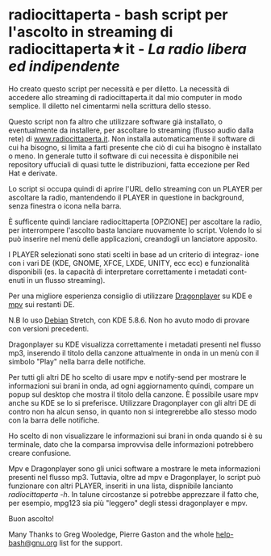 # radiocittaperta - bash script per l'ascolto in streaming di radiocittaperta★it - _La radio libera ed indipendente_

Ho creato questo script per necessità e per diletto. La necessità di 
accedere allo streaming di radiocittaperta.it dal mio computer in modo
semplice. Il diletto nel cimentarmi nella scrittura dello stesso.

Questo script non fa altro che utilizzare software già installato,
o eventualmente da installere, per ascoltare lo streaming (flusso audio
dalla rete) di www.radiocittaperta.it. Non installa automaticamente il software di cui ha bisogno, si limita a farti presente che ciò di cui ha bisogno è installato o meno. In generale tutto il software di cui necessita è disponibile nei repository uffuciali di quasi tutte le distribuzioni, fatta eccezione per Red Hat e derivate.

Lo script si occupa quindi di aprire l'URL dello streaming con un PLAYER
per ascoltare la radio, mantendendo il PLAYER in questione in background,
senza finestra o icona nella barra.

È sufficente quindi lanciare radiocittaperta [OPZIONE] per ascoltare la radio, per interrompere l'ascolto basta lanciare nuovamente lo script. Volendo lo si può inserire nel menù delle applicazioni, creandogli un lanciatore apposito.

I PLAYER selezionati sono stati scelti in base ad un criterio di integraz-
ione con i vari DE (KDE, GNOME, XFCE, LXDE, UNITY, ecc ecc) e funzionalità
disponibili (es. la capacità di interpretare correttamente i metadati cont-
enuti in un flusso streaming).

Per una migliore esperienza consiglio di utilizzare [Dragonplayer](https://www.kde.org/applications/multimedia/dragonplayer/) 
su KDE e [mpv](https://mpv.io/) sui restanti DE.

N.B Io uso [Debian](https://www.kde.org/applications/multimedia/dragonplayer/) Stretch, con KDE 5.8.6. Non ho avuto modo di provare con versioni precedenti.

Dragonplayer su KDE visualizza correttamente i metadati presenti nel flusso
mp3, inserendo il titolo della canzone attualmente in onda in un menù con il
simbolo "Play" nella barra delle notifiche.

Per tutti gli altri DE ho scelto di usare mpv e notify-send per mostrare le 
informazioni sui brani in onda, ad ogni aggiornamento quindi, compare un popup
sul desktop che mostra il titolo della canzone. È possibile usare mpv anche su
KDE se lo si preferisce. Utilizzare Dragonplayer con gli altri DE di contro non
ha alcun senso, in quanto non si integrerebbe allo stesso modo con la barra
delle notifiche.

Ho scelto di non visualizzare le informazioni sui brani in onda quando si è su terminale, dato che la comparsa improvvisa
delle informazioni potrebbero creare confusione.

Mpv e Dragonplayer sono gli unici software a mostrare le meta informazioni presenti
nel flusso mp3. Tuttavia, oltre ad mpv e Dragonplayer, lo script può funzionare con altri PLAYER, inseriti
in una lista, dispnibile lancianto _radiocittaperta -h_. In talune circostanze si potrebbe apprezzare il fatto che, per esempio, mpg123 sia più "leggero" degli stessi dragonplayer e mpv.

Buon ascolto!

Many Thanks to Greg Wooledge, Pierre Gaston and the whole help-bash@gnu.org list 
for the support.
